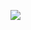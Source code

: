 <a href="버튼을 눌렀을 때 이동할 링크" target="_blank"><img src="https://img.shields.io/badge/Android-#E34F26?style=flat-square&logo=HTML&logoColor=white"/></a>

